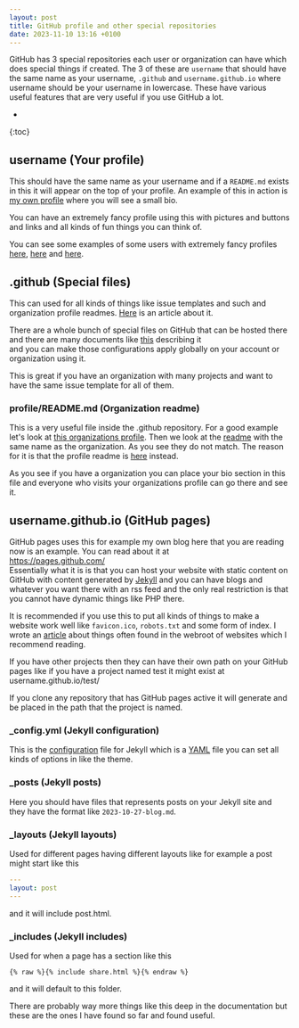 ```yaml
---
layout: post
title: GitHub profile and other special repositories
date: 2023-11-10 13:16 +0100
---
```


GitHub has 3 special repositories each user or organization can have which does special things if created. The 3 of these are `username` that should have the same name as your username, `.github` and `username.github.io` where username should be your username in lowercase. These have various useful features that are very useful if you use GitHub a lot.

* 
{:toc}

## username (Your profile)
This should have the same name as your username and if a `README.md` exists in this it will appear on the top of your profile.
An example of this in action is [my own profile](https://github.com/EllieTheYeen) where you will see a small bio.

You can have an extremely fancy profile using this with pictures and buttons and links and all kinds of fun things you can think of.

You can see some examples of some users with extremely fancy profiles [here](https://github.com/bylickilabs), [here](https://github.com/omololevy) and [here](https://github.com/ossamamehmood).

## .github (Special files)
This can used for all kinds of things like issue templates and such and organization profile readmes. [Here](https://www.freecodecamp.org/news/how-to-use-the-dot-github-repository/) is an article about it.

There are a whole bunch of special files on GitHub that can be hosted there and there are many documents like [this](https://github.com/joelparkerhenderson/github-special-files-and-paths) describing it  
and you can make those configurations apply globally on your account or organization using it.

This is great if you have an organization with many projects and want to have the same issue template for all of them.

### profile/README.md (Organization readme)
This is a very useful file inside the .github repository. For a good example let's look at [this organizations profile](https://github.com/react-native-elements). Then we look at the [readme](https://github.com/react-native-elements/react-native-elements/blob/next/README.md) with the same name as the organization. As you see they do not match. The reason for it is that the profile readme is [here](https://github.com/react-native-elements/.github/tree/master/profile/README.md) instead.

As you see if you have a organization you can place your bio section in this file and everyone who visits your organizations profile can go there and see it.

## username.github.io (GitHub pages)
GitHub pages uses this for example my own blog here that you are reading now is an example.
You can read about it at  
<https://pages.github.com/>  
Essentially what it is is that you can host your website with static content on GitHub with content generated by [Jekyll](https://jekyllrb.com/) and you can have blogs and whatever you want there with an rss feed and the only real restriction is that you cannot have dynamic things like PHP there.

It is recommended if you use this to put all kinds of things to make a website work well like `favicon.ico`, `robots.txt` and some form of index. I wrote an [article](/2023/11/05/the-mysteries-of-the-webroot.html) about things often found in the webroot of websites which I recommend reading.

If you have other projects then they can have their own path on your GitHub pages like if you have a project named test it might exist at username.github.io/test/

If you clone any repository that has GitHub pages active it will generate and be placed in the path that the project is named.

### _config.yml (Jekyll configuration)
This is the [configuration](https://jekyllrb.com/docs/configuration/) file for Jekyll which is a [YAML](https://en.wikipedia.org/wiki/YAML) file you can set all kinds of options in like the theme.

### _posts (Jekyll posts)
Here you should have files that represents posts on your Jekyll site and they have the format like `2023-10-27-blog.md`.

### _layouts (Jekyll layouts)
Used for different pages having different layouts like for example a post might start like this
```yaml
---
layout: post
---
```
and it will include post.html.

### _includes (Jekyll includes)
Used for when a page has a section like this
```liquid
{% raw %}{% include share.html %}{% endraw %}
```
and it will default to this folder.

There are probably way more things like this deep in the documentation but these are the ones I have found so far and found useful.
